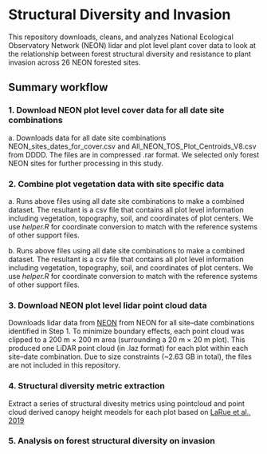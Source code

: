 <!-- FILLME:START -->
# Structural Diversity and Invasion
This repository downloads, cleans, and analyzes National Ecological Observatory Network (NEON) lidar and plot level plant cover data to look at the relationship between forest structural diversity and resistance to plant invasion across 26 NEON forested sites.

## Summary workflow

### 1. Download NEON plot level cover data for all date site combinations  
a. Downloads data for all date site combinations NEON_sites_dates_for_cover.csv and All_NEON_TOS_Plot_Centroids_V8.csv from DDDD. The files are in compressed .rar format. We selected only forest NEON sites for further processing in this study. 

### 2. Combine plot vegetation data with site specific data
a. Runs above files using all date site combinations to make a combined dataset. The resultant is a csv file that contains all plot level information including vegetation, topography, soil, and coordinates of plot centers. We use *helper.R* for coordinate conversion to match with the reference systems of other support files. 

b. Runs above files using all date site combinations to make a combined dataset. The resultant is a csv file that contains all plot level information including vegetation, topography, soil, and coordinates of plot centers. We use *helper.R* for coordinate conversion to match with the reference systems of other support files. 

### 3. Download NEON plot level lidar point cloud data

Downloads lidar data from [NEON](https://data.neonscience.org/data-products/DP1.30003.001) from NEON for all site–date combinations identified in Step 1. To minimize boundary effects, each point cloud was clipped to a 200 m × 200 m area (surrounding a 20 m × 20 m plot). This produced one LiDAR point cloud (in .laz format) for each plot within each site–date combination. Due to size constraints (~2.63 GB in total), the files are not included in this repository.

### 4. Structural diversity metric extraction 
Extract a series of structural divesity metrics using pointcloud and point cloud derived canopy height meodels for each plot based on [LaRue et al., 2019](https://iopscience.iop.org/article/10.1088/1748-9326/ab49bb)

### 5. Analysis on forest structural diversity on invasion
